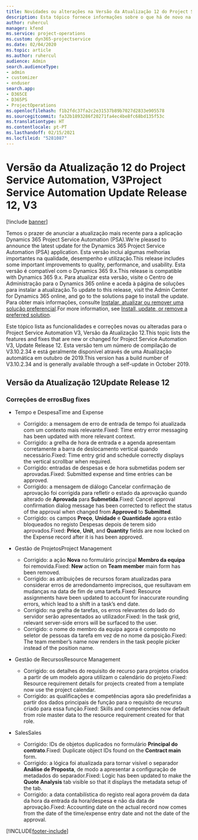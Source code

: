 ```yaml
---
title: Novidades ou alterações na Versão da Atualização 12 do Project Service Automation, V3
description: Esta tópico fornece informações sobre o que há de novo na Versão da Atualização 12 do Project Service Automation, V3.
author: ruhercul
manager: kfend
ms.service: project-operations
ms.custom: dyn365-projectservice
ms.date: 02/04/2020
ms.topic: article
ms.author: ruhercul
audience: Admin
search.audienceType:
- admin
- customizer
- enduser
search.app:
- D365CE
- D365PS
- ProjectOperations
ms.openlocfilehash: f1b2fdc37fa2c2e31537b89b7027d2833e905578
ms.sourcegitcommit: fa32b1893286f20271fa4ec4be8fc68bd135f53c
ms.translationtype: HT
ms.contentlocale: pt-PT
ms.lasthandoff: 02/15/2021
ms.locfileid: "5281087"
---
```

# <a name="project-service-automation-update-release-12-v3"></a><span data-ttu-id="3d3db-103">Versão da Atualização 12 do Project Service Automation, V3</span><span class="sxs-lookup"><span data-stu-id="3d3db-103">Project Service Automation Update Release 12, V3</span></span>

[!include [banner](../includes/psa-now-project-operations.md)]

<span data-ttu-id="3d3db-104">Temos o prazer de anunciar a atualização mais recente para a aplicação Dynamics 365 Project Service Automation (PSA).</span><span class="sxs-lookup"><span data-stu-id="3d3db-104">We’re pleased to announce the latest update for the Dynamics 365 Project Service Automation (PSA) application.</span></span> <span data-ttu-id="3d3db-105">Esta versão inclui algumas melhorias importantes na qualidade, desempenho e utilização.</span><span class="sxs-lookup"><span data-stu-id="3d3db-105">This release includes some important improvements to quality, performance, and usability.</span></span> <span data-ttu-id="3d3db-106">Esta versão é compatível com o Dynamics 365 9.x.</span><span class="sxs-lookup"><span data-stu-id="3d3db-106">This release is compatible with Dynamics 365 9.x.</span></span> <span data-ttu-id="3d3db-107">Para atualizar esta versão, visite o Centro de Administração para o Dynamics 365 online e aceda à página de soluções para instalar a atualização.</span><span class="sxs-lookup"><span data-stu-id="3d3db-107">To update to this release, visit the Admin Center for Dynamics 365 online, and go to the solutions page to install the update.</span></span> <span data-ttu-id="3d3db-108">Para obter mais informações, consulte [Instalar, atualizar ou remover uma solução preferencial](https://docs.microsoft.com/power-platform/admin/install-remove-preferred-solution).</span><span class="sxs-lookup"><span data-stu-id="3d3db-108">For more information, see [Install, update, or remove a preferred solution](https://docs.microsoft.com/power-platform/admin/install-remove-preferred-solution).</span></span>

<span data-ttu-id="3d3db-109">Este tópico lista as funcionalidades e correções novas ou alteradas para o Project Service Automation V3, Versão da Atualização 12.</span><span class="sxs-lookup"><span data-stu-id="3d3db-109">This topic lists the features and fixes that are new or changed for Project Service Automation V3, Update Release 12.</span></span> <span data-ttu-id="3d3db-110">Esta versão tem um número de compilação de V3.10.2.34 e está geralmente disponível através de uma Atualização automática em outubro de 2019.</span><span class="sxs-lookup"><span data-stu-id="3d3db-110">This version has a build number of V3.10.2.34 and is generally available through a self-update in October 2019.</span></span>

## <a name="update-release-12"></a><span data-ttu-id="3d3db-111">Versão da Atualização 12</span><span class="sxs-lookup"><span data-stu-id="3d3db-111">Update Release 12</span></span>

### <a name="bug-fixes"></a><span data-ttu-id="3d3db-112">Correções de erros</span><span class="sxs-lookup"><span data-stu-id="3d3db-112">Bug fixes</span></span>

- <span data-ttu-id="3d3db-113">Tempo e Despesa</span><span class="sxs-lookup"><span data-stu-id="3d3db-113">Time and Expense</span></span>

    - <span data-ttu-id="3d3db-114">Corrigido: a mensagem de erro de entrada de tempo foi atualizada com um contexto mais relevante.</span><span class="sxs-lookup"><span data-stu-id="3d3db-114">Fixed: Time entry error messaging has been updated with more relevant context.</span></span>
    - <span data-ttu-id="3d3db-115">Corrigido: a grelha de hora de entrada e a agenda apresentam corretamente a barra de deslocamento vertical quando necessário.</span><span class="sxs-lookup"><span data-stu-id="3d3db-115">Fixed: Time entry grid and schedule correctly displays the vertical scrollbar when required.</span></span>
    - <span data-ttu-id="3d3db-116">Corrigido: entradas de despesas e de hora submetidas podem ser aprovadas.</span><span class="sxs-lookup"><span data-stu-id="3d3db-116">Fixed: Submitted expense and time entries can be approved.</span></span>
    - <span data-ttu-id="3d3db-117">Corrigido: a mensagem de diálogo Cancelar confirmação de aprovação foi corrigida para refletir o estado da aprovação quando alterado de **Aprovada** para **Submetida**.</span><span class="sxs-lookup"><span data-stu-id="3d3db-117">Fixed: Cancel approval confirmation dialog message has been corrected to reflect the status of the approval when changed from **Approved** to **Submitted**.</span></span>
    - <span data-ttu-id="3d3db-118">Corrigido: os campos **Preço**, **Unidade** e **Quantidade** agora estão bloqueados no registo Despesas depois de terem sido aprovados.</span><span class="sxs-lookup"><span data-stu-id="3d3db-118">Fixed: **Price**, **Unit**, and **Quantity** fields are now locked on the Expense record after it is has been approved.</span></span>

- <span data-ttu-id="3d3db-119">Gestão de Projetos</span><span class="sxs-lookup"><span data-stu-id="3d3db-119">Project Management</span></span>

    - <span data-ttu-id="3d3db-120">Corrigido: a ação **Nova** no formulário principal **Membro da equipa** foi removida.</span><span class="sxs-lookup"><span data-stu-id="3d3db-120">Fixed: **New** action on **Team member** main form has been removed.</span></span>
    - <span data-ttu-id="3d3db-121">Corrigido: as atribuições de recursos foram atualizadas para considerar erros de arredondamento imprecisos, que resultavam em mudanças na data de fim de uma tarefa.</span><span class="sxs-lookup"><span data-stu-id="3d3db-121">Fixed: Resource assignments have been updated to account for inaccurate rounding errors, which lead to a shift in a task’s end date.</span></span>
    - <span data-ttu-id="3d3db-122">Corrigido: na grelha de tarefas, os erros relevantes do lado do servidor serão apresentados ao utilizador.</span><span class="sxs-lookup"><span data-stu-id="3d3db-122">Fixed: In the task grid, relevant server-side errors will be surfaced to the user.</span></span>
    - <span data-ttu-id="3d3db-123">Corrigido: o nome do membro da equipa agora é composto no seletor de pessoas da tarefa em vez de no nome da posição.</span><span class="sxs-lookup"><span data-stu-id="3d3db-123">Fixed: The team member’s name now renders in the task people picker instead of the position name.</span></span>

- <span data-ttu-id="3d3db-124">Gestão de Recursos</span><span class="sxs-lookup"><span data-stu-id="3d3db-124">Resource Management</span></span>

    - <span data-ttu-id="3d3db-125">Corrigido: os detalhes do requisito de recurso para projetos criados a partir de um modelo agora utilizam o calendário do projeto.</span><span class="sxs-lookup"><span data-stu-id="3d3db-125">Fixed: Resource requirement details for projects created from a template now use the project calendar.</span></span>
    - <span data-ttu-id="3d3db-126">Corrigido: as qualificações e competências agora são predefinidas a partir dos dados principais de função para o requisito de recurso criado para essa função.</span><span class="sxs-lookup"><span data-stu-id="3d3db-126">Fixed: Skills and competencies now default from role master data to the resource requirement created for that role.</span></span>

- <span data-ttu-id="3d3db-127">Sales</span><span class="sxs-lookup"><span data-stu-id="3d3db-127">Sales</span></span>

    - <span data-ttu-id="3d3db-128">Corrigido: IDs de objetos duplicados no formulário **Principal do contrato**.</span><span class="sxs-lookup"><span data-stu-id="3d3db-128">Fixed: Duplicate object IDs found on the **Contract main** form.</span></span>
    - <span data-ttu-id="3d3db-129">Corrigido: a lógica foi atualizada para tornar visível o separador **Análise de Proposta**, de modo a apresentar a configuração de metadados do separador.</span><span class="sxs-lookup"><span data-stu-id="3d3db-129">Fixed: Logic has been updated to make the **Quote Analysis** tab visible so that it displays the metadata setup of the tab.</span></span>
    - <span data-ttu-id="3d3db-130">Corrigido: a data contabilística do registo real agora provém da data da hora da entrada da hora/despesa e não da data de aprovação.</span><span class="sxs-lookup"><span data-stu-id="3d3db-130">Fixed: Accounting date on the actual record now comes from the date of the time/expense entry date and not the date of the approval.</span></span>


[!INCLUDE[footer-include](../includes/footer-banner.md)]